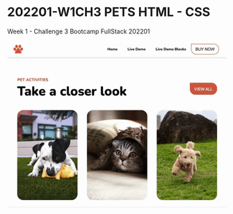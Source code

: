 # 202201-W1CH3 PETS HTML - CSS
Week 1 - Challenge 3 Bootcamp FullStack 202201

![Pets demo](https://raw.githubusercontent.com/Aescolanoc/202201-W1CH3/main/pets-demo.gif)